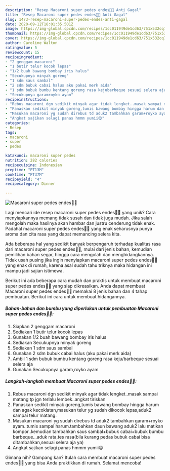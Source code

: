 ```yaml
---
description: "Resep Macaroni super pedes endes👍🏻 Anti Gagal"
title: "Resep Macaroni super pedes endes👍🏻 Anti Gagal"
slug: 1473-resep-macaroni-super-pedes-endes-anti-gagal
date: 2020-09-12T18:01:35.501Z
image: https://img-global.cpcdn.com/recipes/1cc011949de1cd63/751x532cq70/macaroni-super-pedes-endes👍🏻-foto-resep-utama.jpg
thumbnail: https://img-global.cpcdn.com/recipes/1cc011949de1cd63/751x532cq70/macaroni-super-pedes-endes👍🏻-foto-resep-utama.jpg
cover: https://img-global.cpcdn.com/recipes/1cc011949de1cd63/751x532cq70/macaroni-super-pedes-endes👍🏻-foto-resep-utama.jpg
author: Caroline Walton
ratingvalue: 5
reviewcount: 15
recipeingredient:
- "2 genggam macaroni"
- "1 butir telur kocok lepas"
- "1/2 buah bawang bombay iris halus"
- "Secukupnya minyak goreng"
- "1 sdm saus sambal"
- "2 sdm bubuk cabai halus aku pakai merk aida"
- "1 sdm bubuk bumbu kentang goreng rasa kejubarbeque sesuai selera aja"
- "Secukupnya garamroyko ayam"
recipeinstructions:
- "Rebus macaroni dgn sedikit minyak agar tidak lengket..masak sampai matang tp jgn terlalu lembek..angkat tiriskan"
- "Panaskan sedikit minyak goreng,tumis bawang bombay hingga harum dan agak kecoklatan,masukan telur yg sudah dikocok lepas,aduk2 sampai telur matang."
- "Masukan macaroni yg sudah direbus td aduk2 tambahkan garam+royko ayam..tumis sampai harum.tambahkan daun bawang aduk2 lalu matikan kompor..kemudian tambahkan saus sambal+bubuk cabai+bubuk bumbu barbeque...aduk rata,tes rasa(bila kurang pedas bubuk cabai bisa ditambahkan,sesuai selera aja ya)"
- "Angkat sajikan selagi panas hmmm yumii😋"
categories:
- Resep
tags:
- macaroni
- super
- pedes

katakunci: macaroni super pedes 
nutrition: 282 calories
recipecuisine: Indonesian
preptime: "PT13M"
cooktime: "PT37M"
recipeyield: "4"
recipecategory: Dinner

---
```



![Macaroni super pedes endes👍🏻](https://img-global.cpcdn.com/recipes/1cc011949de1cd63/751x532cq70/macaroni-super-pedes-endes👍🏻-foto-resep-utama.jpg)

Lagi mencari ide resep macaroni super pedes endes👍🏻 yang unik? Cara menyiapkannya memang tidak susah dan tidak juga mudah. Jika salah mengolah maka hasilnya akan hambar dan justru cenderung tidak enak. Padahal macaroni super pedes endes👍🏻 yang enak seharusnya punya aroma dan cita rasa yang dapat memancing selera kita.

Ada beberapa hal yang sedikit banyak berpengaruh terhadap kualitas rasa dari macaroni super pedes endes👍🏻, mulai dari jenis bahan, kemudian pemilihan bahan segar, hingga cara mengolah dan menghidangkannya. Tidak usah pusing jika ingin menyiapkan macaroni super pedes endes👍🏻 yang enak di rumah, karena asal sudah tahu triknya maka hidangan ini mampu jadi sajian istimewa.




Berikut ini ada beberapa cara mudah dan praktis untuk membuat macaroni super pedes endes👍🏻 yang siap dikreasikan. Anda dapat membuat Macaroni super pedes endes👍🏻 memakai 8 jenis bahan dan 4 tahap pembuatan. Berikut ini cara untuk membuat hidangannya.

<!--inarticleads1-->

##### Bahan-bahan dan bumbu yang diperlukan untuk pembuatan Macaroni super pedes endes👍🏻:

1. Siapkan 2 genggam macaroni
1. Sediakan 1 butir telur kocok lepas
1. Gunakan 1/2 buah bawang bombay iris halus
1. Sediakan Secukupnya minyak goreng
1. Sediakan 1 sdm saus sambal
1. Gunakan 2 sdm bubuk cabai halus (aku pakai merk aida)
1. Ambil 1 sdm bubuk bumbu kentang goreng rasa keju/barbeque sesuai selera aja
1. Gunakan Secukupnya garam,royko ayam




<!--inarticleads2-->

##### Langkah-langkah membuat Macaroni super pedes endes👍🏻:

1. Rebus macaroni dgn sedikit minyak agar tidak lengket..masak sampai matang tp jgn terlalu lembek..angkat tiriskan
1. Panaskan sedikit minyak goreng,tumis bawang bombay hingga harum dan agak kecoklatan,masukan telur yg sudah dikocok lepas,aduk2 sampai telur matang.
1. Masukan macaroni yg sudah direbus td aduk2 tambahkan garam+royko ayam..tumis sampai harum.tambahkan daun bawang aduk2 lalu matikan kompor..kemudian tambahkan saus sambal+bubuk cabai+bubuk bumbu barbeque...aduk rata,tes rasa(bila kurang pedas bubuk cabai bisa ditambahkan,sesuai selera aja ya)
1. Angkat sajikan selagi panas hmmm yumii😋




Gimana nih? Gampang kan? Itulah cara membuat macaroni super pedes endes👍🏻 yang bisa Anda praktikkan di rumah. Selamat mencoba!
